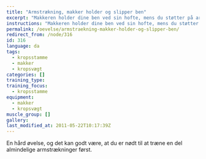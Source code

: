 ```yaml
---
title: "Armstrækning, makker holder og slipper ben"
excerpt: "Makkeren holder dine ben ved sin hofte, mens du støtter på armene på jorden. Så begynder du at lave armstrækninger. En gang imellem slipper makkeren et af dine ben, og din opgave er at fastholde spændingen i kroppen."
instructions: "Makkeren holder dine ben ved sin hofte, mens du støtter på armene på jorden. Så begynder du at lave armstrækninger. En gang imellem slipper makkeren et af dine ben, og din opgave er at fastholde spændingen i kroppen."
permalink: /oevelse/armstraekning-makker-holder-og-slipper-ben/
redirect_from: /node/316
id: 316
language: da
tags:
  - kropsstamme
  - makker
  - kropsvægt
categories: []
training_type: 
training_focus: 
  - kropsstamme
equipment:
  - makker
  - kropsvægt
muscle_group: []
gallery:
last_modified_at: 2011-05-22T10:17:39Z
---
```


En hård øvelse, og det kan godt være, at du er nødt til at træne en del almindelige armstrækninger først.
